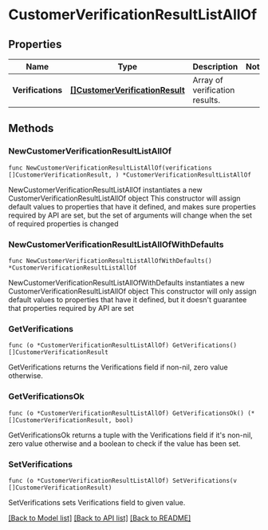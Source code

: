 # CustomerVerificationResultListAllOf

## Properties

Name | Type | Description | Notes
------------ | ------------- | ------------- | -------------
**Verifications** | [**[]CustomerVerificationResult**](CustomerVerificationResult.md) | Array of verification results. | 

## Methods

### NewCustomerVerificationResultListAllOf

`func NewCustomerVerificationResultListAllOf(verifications []CustomerVerificationResult, ) *CustomerVerificationResultListAllOf`

NewCustomerVerificationResultListAllOf instantiates a new CustomerVerificationResultListAllOf object
This constructor will assign default values to properties that have it defined,
and makes sure properties required by API are set, but the set of arguments
will change when the set of required properties is changed

### NewCustomerVerificationResultListAllOfWithDefaults

`func NewCustomerVerificationResultListAllOfWithDefaults() *CustomerVerificationResultListAllOf`

NewCustomerVerificationResultListAllOfWithDefaults instantiates a new CustomerVerificationResultListAllOf object
This constructor will only assign default values to properties that have it defined,
but it doesn't guarantee that properties required by API are set

### GetVerifications

`func (o *CustomerVerificationResultListAllOf) GetVerifications() []CustomerVerificationResult`

GetVerifications returns the Verifications field if non-nil, zero value otherwise.

### GetVerificationsOk

`func (o *CustomerVerificationResultListAllOf) GetVerificationsOk() (*[]CustomerVerificationResult, bool)`

GetVerificationsOk returns a tuple with the Verifications field if it's non-nil, zero value otherwise
and a boolean to check if the value has been set.

### SetVerifications

`func (o *CustomerVerificationResultListAllOf) SetVerifications(v []CustomerVerificationResult)`

SetVerifications sets Verifications field to given value.



[[Back to Model list]](../README.md#documentation-for-models) [[Back to API list]](../README.md#documentation-for-api-endpoints) [[Back to README]](../README.md)


